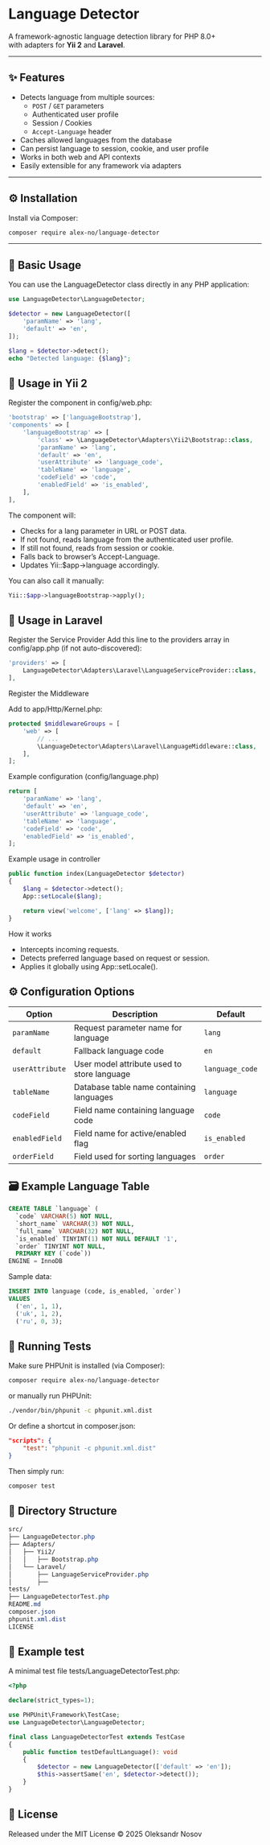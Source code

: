 # Language Detector

A framework-agnostic language detection library for PHP 8.0+  
with adapters for **Yii 2** and **Laravel**.

---

## ✨ Features
- Detects language from multiple sources:
  - `POST` / `GET` parameters
  - Authenticated user profile
  - Session / Cookies
  - `Accept-Language` header
- Caches allowed languages from the database
- Can persist language to session, cookie, and user profile
- Works in both web and API contexts
- Easily extensible for any framework via adapters

---

## ⚙️ Installation

Install via Composer:

```bash
composer require alex-no/language-detector
```

---

## 🧩 Basic Usage

You can use the LanguageDetector class directly in any PHP application:

```php
use LanguageDetector\LanguageDetector;

$detector = new LanguageDetector([
    'paramName' => 'lang',
    'default' => 'en',
]);

$lang = $detector->detect();
echo "Detected language: {$lang}";
```

## 🚀 Usage in Yii 2

Register the component in config/web.php:

```php
'bootstrap' => ['languageBootstrap'],
'components' => [
    'languageBootstrap' => [
        'class' => \LanguageDetector\Adapters\Yii2\Bootstrap::class,
        'paramName' => 'lang',
        'default' => 'en',
        'userAttribute' => 'language_code',
        'tableName' => 'language',
        'codeField' => 'code',
        'enabledField' => 'is_enabled',
    ],
],
```

The component will:
 - Checks for a lang parameter in URL or POST data.
 - If not found, reads language from the authenticated user profile.
 - If still not found, reads from session or cookie.
 - Falls back to browser’s Accept-Language.
 - Updates Yii::$app->language accordingly.

You can also call it manually:
```php
Yii::$app->languageBootstrap->apply();
```

## 🚀 Usage in Laravel

Register the Service Provider
Add this line to the providers array in config/app.php
(if not auto-discovered):

```php
'providers' => [
    LanguageDetector\Adapters\Laravel\LanguageServiceProvider::class,
],
```

Register the Middleware

Add to app/Http/Kernel.php:

```php
protected $middlewareGroups = [
    'web' => [
        // ...
        \LanguageDetector\Adapters\Laravel\LanguageMiddleware::class,
    ],
];
```

Example configuration (config/language.php)

```php
return [
    'paramName' => 'lang',
    'default' => 'en',
    'userAttribute' => 'language_code',
    'tableName' => 'language',
    'codeField' => 'code',
    'enabledField' => 'is_enabled',
];
```

Example usage in controller

```php
public function index(LanguageDetector $detector)
{
    $lang = $detector->detect();
    App::setLocale($lang);

    return view('welcome', ['lang' => $lang]);
}
```

How it works

 - Intercepts incoming requests.
 - Detects preferred language based on request or session.
 - Applies it globally using App::setLocale().


## ⚙️ Configuration Options

| Option          | Description                                 | Default         |
| --------------- | ------------------------------------------- | --------------- |
| `paramName`     | Request parameter name for language         | `lang`          |
| `default`       | Fallback language code                      | `en`            |
| `userAttribute` | User model attribute used to store language | `language_code` |
| `tableName`     | Database table name containing languages    | `language`      |
| `codeField`     | Field name containing language code         | `code`          |
| `enabledField`  | Field name for active/enabled flag          | `is_enabled`    |
| `orderField`    | Field used for sorting languages            | `order`         |

## 🗃️ Example Language Table

```sql
CREATE TABLE `language` (
  `code` VARCHAR(5) NOT NULL,
  `short_name` VARCHAR(3) NOT NULL,
  `full_name` VARCHAR(32) NOT NULL,
  `is_enabled` TINYINT(1) NOT NULL DEFAULT '1',
  `order` TINYINT NOT NULL,
  PRIMARY KEY (`code`))
ENGINE = InnoDB
```

Sample data:

```sql
INSERT INTO language (code, is_enabled, `order`)
VALUES
  ('en', 1, 1),
  ('uk', 1, 2),
  ('ru', 0, 3);
```

## 🧪 Running Tests

Make sure PHPUnit is installed (via Composer):

```bash
composer require alex-no/language-detector
```

or manually run PHPUnit:

```bash
./vendor/bin/phpunit -c phpunit.xml.dist
```

Or define a shortcut in composer.json:

```json
"scripts": {
    "test": "phpunit -c phpunit.xml.dist"
}
```
Then simply run:
```bash
composer test
```


## 🧱 Directory Structure

```css
src/
├── LanguageDetector.php
├── Adapters/
│   ├── Yii2/
│   │   ├── Bootstrap.php
│   └── Laravel/
│       ├── LanguageServiceProvider.php
│       ├──
tests/
├── LanguageDetectorTest.php
README.md
composer.json
phpunit.xml.dist
LICENSE
```

## 🧰 Example test

A minimal test file tests/LanguageDetectorTest.php:

```php
<?php

declare(strict_types=1);

use PHPUnit\Framework\TestCase;
use LanguageDetector\LanguageDetector;

final class LanguageDetectorTest extends TestCase
{
    public function testDefaultLanguage(): void
    {
        $detector = new LanguageDetector(['default' => 'en']);
        $this->assertSame('en', $detector->detect());
    }
}
```


## 📄 License

Released under the MIT License
© 2025 Oleksandr Nosov